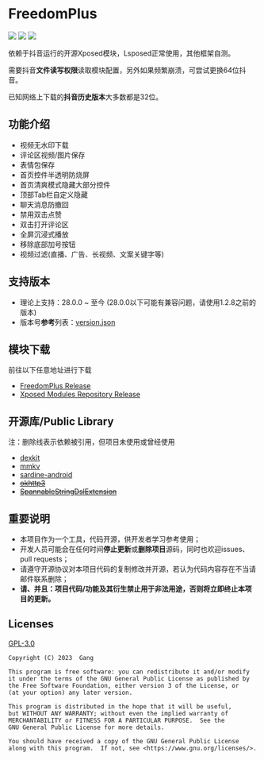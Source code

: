 # FreedomPlus

[![](https://img.shields.io/github/v/release/GangJust/FreedomPlus?display_name=release)](https://github.com/GangJust/FreedomPlus/releases) [![](https://img.shields.io/github/downloads/GangJust/FreedomPlus/total?color=g)]() [![](https://img.shields.io/badge/telegram-freedom%2B-BB4E75)](https://t.me/FreedomPlugin)

依赖于抖音运行的开源Xposed模块，Lsposed正常使用，其他框架自测。

需要抖音**文件读写权限**读取模块配置，另外如果频繁崩溃，可尝试更换64位抖音。

已知网络上下载的**抖音历史版本**大多数都是32位。



## 功能介绍

- 视频无水印下载
- 评论区视频/图片保存
- 表情包保存
- 首页控件半透明防烧屏
- 首页清爽模式隐藏大部分控件
- 顶部Tab栏自定义隐藏
- 聊天消息防撤回
- 禁用双击点赞
- 双击打开评论区
- 全屏沉浸式播放
- 移除底部加号按钮
- 视频过滤(直播、广告、长视频、文案关键字等)



## 支持版本

- 理论上支持：28.0.0 ~ 至今 (28.0.0以下可能有兼容问题，请使用1.2.8之前的版本)
- 版本号**参考**列表：[version.json](https://github.com/GangJust/FreedomPlus/blob/master/versions.json)



## 模块下载

前往以下任意地址进行下载

- [FreedomPlus Release](https://github.com/GangJust/FreedomPlus/releases/latest)
- [Xposed Modules Repository Release](https://github.com/Xposed-Modules-Repo/com.freegang.fplus/releases/latest)



## 开源库/Public Library

注：删除线表示依赖被引用，但项目未使用或曾经使用

- [dexkit](https://github.com/LuckyPray/DexKit)
- [mmkv](https://github.com/Tencent/MMKV)
- [sardine-android](https://github.com/thegrizzlylabs/sardine-android)
- ~~[okhttp3](https://github.com/square/okhttp)~~
- ~~[SpannableStringDslExtension](https://github.com/junerver/SpannableStringDslExtension#spannablestringdslextension)~~  



## 重要说明

- 本项目作为一个工具，代码开源，供开发者学习参考使用；
- 开发人员可能会在任何时间**停止更新**或**删除项目**源码，同时也欢迎issues、pull requests；
- 请遵守开源协议对本项目代码的复制修改并开源，若认为代码内容存在不当请邮件联系删除；
- **请、并且：项目代码/功能及其衍生禁止用于非法用途，否则将立即终止本项目的更新。**



## Licenses

[GPL-3.0](https://www.gnu.org/licenses/gpl-3.0.html)

```
Copyright (C) 2023  Gang

This program is free software: you can redistribute it and/or modify
it under the terms of the GNU General Public License as published by
the Free Software Foundation, either version 3 of the License, or
(at your option) any later version.

This program is distributed in the hope that it will be useful,
but WITHOUT ANY WARRANTY; without even the implied warranty of
MERCHANTABILITY or FITNESS FOR A PARTICULAR PURPOSE.  See the
GNU General Public License for more details.

You should have received a copy of the GNU General Public License
along with this program.  If not, see <https://www.gnu.org/licenses/>.
```

